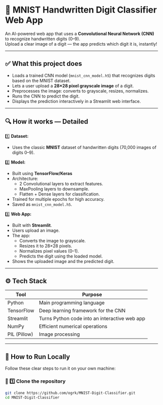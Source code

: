 # 🧮 MNIST Handwritten Digit Classifier Web App

An AI-powered web app that uses a **Convolutional Neural Network (CNN)** to recognize handwritten digits (0–9).  
Upload a clear image of a digit — the app predicts which digit it is, instantly!

---

## ✅ **What this project does**

- Loads a trained CNN model (`mnist_cnn_model.h5`) that recognizes digits based on the MNIST dataset.
- Lets a user upload a **28×28 pixel grayscale image** of a digit.
- Preprocesses the image: converts to grayscale, resizes, normalizes.
- Runs the CNN to predict the digit.
- Displays the prediction interactively in a Streamlit web interface.

---

## 🔍 **How it works — Detailed**

1️⃣ **Dataset:**  
   - Uses the classic **MNIST** dataset of handwritten digits (70,000 images of digits 0–9).

2️⃣ **Model:**  
   - Built using **TensorFlow/Keras**
   - Architecture:
     - 2 Convolutional layers to extract features.
     - MaxPooling layers to downsample.
     - Flatten + Dense layers for classification.
   - Trained for multiple epochs for high accuracy.
   - Saved as `mnist_cnn_model.h5`.

3️⃣ **Web App:**  
   - Built with **Streamlit**.
   - Users upload an image.
   - The app:
     - Converts the image to grayscale.
     - Resizes it to 28×28 pixels.
     - Normalizes pixel values (0–1).
     - Predicts the digit using the loaded model.
   - Shows the uploaded image and the predicted digit.

---

## ⚙️ **Tech Stack**

| Tool | Purpose |
|------|----------|
| Python | Main programming language |
| TensorFlow | Deep learning framework for the CNN |
| Streamlit | Turns Python code into an interactive web app |
| NumPy | Efficient numerical operations |
| PIL (Pillow) | Image processing |

---

## 🚀 **How to Run Locally**

Follow these clear steps to run it on your own machine:

### 📌 1️⃣ Clone the repository
```bash
git clone https://github.com/ogrk/MNIST-Digit-Classifier.git
cd MNIST-Digit-Classifier

